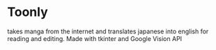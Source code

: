 # Toonly
takes manga from the internet and translates japanese into english for reading and editing. 
Made with tkinter and Google Vision API
